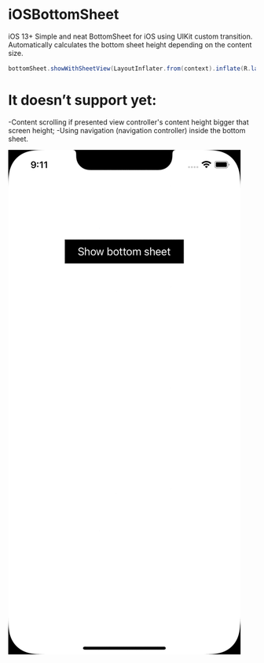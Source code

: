 # iOSBottomSheet
iOS 13+
Simple and neat BottomSheet for iOS using UIKit custom transition.
Automatically calculates the bottom sheet height depending on the content size.
```java
bottomSheet.showWithSheetView(LayoutInflater.from(context).inflate(R.layout.my_sheet_layout, bottomSheet, false));
```

It doesn’t support yet:
========
-Content scrolling if presented view controller's content height bigger that screen height;
-Using navigation (navigation controller) inside the bottom sheet.

![BottomSheet gif](bottom_sheet.gif)